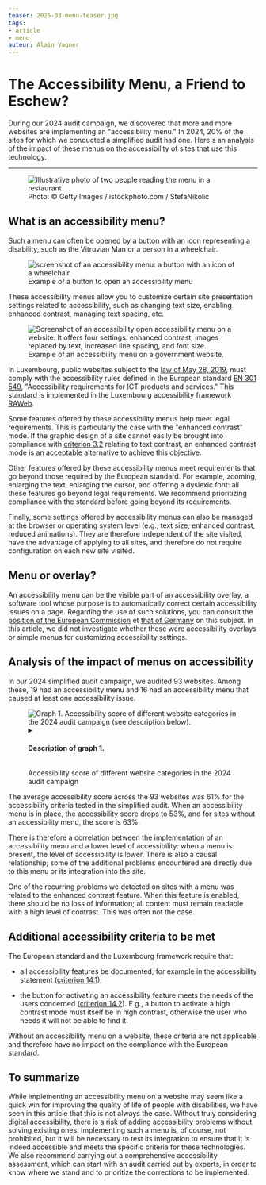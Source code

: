 ```yaml
---
teaser: 2025-03-menu-teaser.jpg
tags:
- article
- menu
auteur: Alain Vagner
---
```

<script src="../../../../content/fr/news/2025-03-18-menus.js"></script>
<hgroup>
 <h1>The Accessibility Menu, a Friend to Eschew?</h1> 
 <p>During our 2024 audit campaign, we discovered that more and more websites are implementing an "accessibility menu." In 2024, 20% of the sites for which we conducted a simplified audit had one. Here's an analysis of the impact of these menus on the accessibility of sites that use this technology.</p>
</hgroup>
<hr>

<figure role="group" aria-label="Photo: © Getty Images / istockphoto.com / StefaNikolic" class="pic"> <img src="../../../../content/fr/news/img/2025-03-menu.jpg" alt="Illustrative photo of two people reading the menu in a restaurant"> <figcaption>Photo: © Getty Images / istockphoto.com / StefaNikolic</figcaption>
</figure>

## What is an accessibility menu?

Such a menu can often be opened by a button with an icon representing a disability, such as the Vitruvian Man or a person in a wheelchair.

<figure role="group" aria-label="Example of a button to open an accessibility menu" class="pic"> <img src="../../../../content/fr/news/img/2025-03-bouton-menu.png" alt="screenshot of an accessibility menu: a button with an icon of a wheelchair" style="width: initial; margin-left: auto; margin-right:auto; display:block"> <figcaption>Example of a button to open an accessibility menu</figcaption>
</figure>

These accessibility menus allow you to customize certain site presentation settings related to accessibility, such as changing text size, enabling enhanced contrast, managing text spacing, etc.

<figure role="group" aria-label="Example of an accessibility menu on a government website." class="pic"> <img src="../../../../content/en/news/img/2025-03-menu-ouvert.png" alt="Screenshot of an accessibility open accessibility menu on a website. It offers four settings: enhanced contrast, images replaced by text, increased line spacing, and font size."> <figcaption>Example of an accessibility menu on a government website.</figcaption>
</figure>

In Luxembourg, public websites subject to the [law of May 28, 2019](https://legilux.public.lu/eli/etat/leg/loi/2019/05/28/a373/jo), must comply with the accessibility rules defined in the European standard [EN 301 549](https://www.etsi.org/deliver/etsi_en/301500_301599/301549/03.02.01_60/en_301549v030201p.pdf), "Accessibility requirements for ICT products and services." This standard is implemented in the Luxembourg accessibility framework [RAWeb](/en/raweb1/index).

Some features offered by these accessibility menus help meet legal requirements. This is particularly the case with the "enhanced contrast" mode. If the graphic design of a site cannot easily be brought into compliance with [criterion 3.2](/en/raweb1/criteres.html#crit-3-2) relating to text contrast, an enhanced contrast mode is an acceptable alternative to achieve this objective.

Other features offered by these accessibility menus meet requirements that go beyond those required by the European standard. For example, zooming, enlarging the text, enlarging the cursor, and offering a dyslexic font: all these features go beyond legal requirements. We recommend prioritizing compliance with the standard before going beyond its requirements.

Finally, some settings offered by accessibility menus can also be managed at the browser or operating system level (e.g., text size, enhanced contrast, reduced animations). They are therefore independent of the site visited, have the advantage of applying to all sites, and therefore do not require configuration on each new site visited.

<aside class="contextbox">
<h2>Menu or overlay?</h2>
<p>An accessibility menu can be the visible part of an accessibility overlay, a software tool whose purpose is to automatically correct certain accessibility issues on a page. Regarding the use of such solutions, you can consult the <a href="https://digital-strategy.ec.europa.eu/en/policies/web-accessibility#:~:text=Accessibility%20overlays">position of the European Commission</a> et <a href="https://www.bfit-bund.de/DE/Publikation/einschaetzung-overlaytools.html">that of Germany</a> on this subject. In this article, we did not investigate whether these were accessibility overlays or simple menus for customizing accessibility settings.</p>
</aside>

## Analysis of the impact of menus on accessibility

In our 2024 simplified audit campaign, we audited 93 websites. Among these, 19 had an accessibility menu and 16 had an accessibility menu that caused at least one accessibility issue.

<figure class="chart">
    <div id="menu_compliance">
        <img src="../../../../content/en/news/img/2025-03-menu-chart.svg" alt="Graph 1. Accessibility score of different website categories in the 2024 audit campaign (see description below).">
    </div>
    <details>
        <summary><h4>Description of graph 1.</h4></summary>
        <div>
            <div class="highcharts-data-table"></div>
        </div>
        <p>This column chart shows the average accessibility scores for all sites (overall, 61%), sites with an accessibility menu (53%), and sites without an accessibility menu (63%), across the 93 public sites targeted for simplified audits in 2024.</p>
    </details>
    <p class="chart-legend">Accessibility score of different website categories in the 2024 audit campaign</p>
</figure>

The average accessibility score across the 93 websites was 61% for the accessibility criteria tested in the simplified audit. When an accessibility menu is in place, the accessibility score drops to 53%, and for sites without an accessibility menu, the score is 63%.

There is therefore a correlation between the implementation of an accessibility menu and a lower level of accessibility: when a menu is present, the level of accessibility is lower. There is also a causal relationship; some of the additional problems encountered are directly due to this menu or its integration into the site.

One of the recurring problems we detected on sites with a menu was related to the enhanced contrast feature. When this feature is enabled, there should be no loss of information; all content must remain readable with a high level of contrast. This was often not the case.

## Additional accessibility criteria to be met

The European standard and the Luxembourg framework require that:

<ul>
<li><p>all accessibility features be documented, for example in the accessibility statement (<a href="/en/raweb1/criteres.html#crit-14-1">criterion 14.1</a>); </p></li>
<li><p>the button for activating an accessibility feature meets the needs of the users concerned (<a href="/en/raweb1/criteres.html#crit-14-2">criterion 14.2</a>). E.g., a button to activate a high contrast mode must itself be in high contrast, otherwise the user who needs it will not be able to find it.</p></li>
</ul>

Without an accessibility menu on a website, these criteria are not applicable and therefore have no impact on the compliance with the European standard.

## To summarize

While implementing an accessibility menu on a website may seem like a quick win for improving the quality of life of people with disabilities, we have seen in this article that this is not always the case. Without truly considering digital accessibility, there is a risk of adding accessibility problems without solving existing ones. Implementing such a menu is, of course, not prohibited, but it will be necessary to test its integration to ensure that it is indeed accessible and meets the specific criteria for these technologies. We also recommend carrying out a comprehensive accessibility assessment, which can start with an audit carried out by experts, in order to know where we stand and to prioritize the corrections to be implemented.